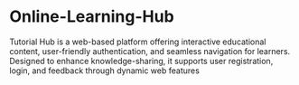 # Online-Learning-Hub
 Tutorial Hub is a web-based platform offering interactive educational content, user-friendly authentication, and seamless navigation for learners. Designed to enhance knowledge-sharing, it supports user registration, login, and feedback through dynamic web features
